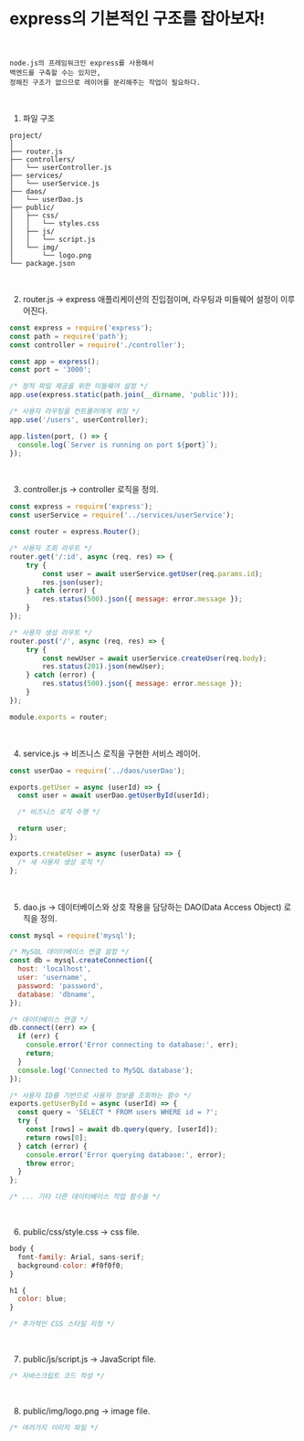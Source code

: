 # express의 기본적인 구조를 잡아보자!

<br />

```
node.js의 프레임워크인 express를 사용해서
백엔드를 구축할 수는 있지만,
정해진 구조가 없으므로 레이어를 분리해주는 작업이 필요하다.
```

<br />

1) 파일 구조
```
project/
│
├── router.js
├── controllers/
│   └── userController.js
├── services/
│   └── userService.js
├── daos/
│   └── userDao.js
├── public/
│   ├── css/
│   │   └── styles.css
│   ├── js/
│   │   └── script.js
│   └── img/
│       └── logo.png
└── package.json
```

<br />

2) router.js -> express 애플리케이션의 진입점이며, 라우팅과 미들웨어 설정이 이루어진다.
```javascript
const express = require('express');
const path = require('path');
const controller = require('./controller');

const app = express();
const port = '3000';

/* 정적 파일 제공을 위한 미들웨어 설정 */
app.use(express.static(path.join(__dirname, 'public')));

/* 사용자 라우팅을 컨트롤러에게 위임 */
app.use('/users', userController);

app.listen(port, () => {
  console.log(`Server is running on port ${port}`);
});
```

<br />

3) controller.js -> controller 로직을 정의.
```javascript
const express = require('express');
const userService = require('../services/userService');

const router = express.Router();

/* 사용자 조회 라우트 */
router.get('/:id', async (req, res) => {
    try {
        const user = await userService.getUser(req.params.id);
        res.json(user);
    } catch (error) {
        res.status(500).json({ message: error.message });
    }
});

/* 사용자 생성 라우트 */
router.post('/', async (req, res) => {
    try {
        const newUser = await userService.createUser(req.body);
        res.status(201).json(newUser);
    } catch (error) {
        res.status(500).json({ message: error.message });
    }
});

module.exports = router;
```

<br />

4) service.js -> 비즈니스 로직을 구현한 서비스 레이어.
```javascript
const userDao = require('../daos/userDao');

exports.getUser = async (userId) => {
  const user = await userDao.getUserById(userId);

  /* 비즈니스 로직 수행 */ 

  return user;
};

exports.createUser = async (userData) => {
  /* 새 사용자 생성 로직 */
};
```

<br />

5) dao.js -> 데이터베이스와 상호 작용을 담당하는 DAO(Data Access Object) 로직을 정의.
```javascript
const mysql = require('mysql');

/* MySQL 데이터베이스 연결 설정 */
const db = mysql.createConnection({
  host: 'localhost',
  user: 'username',
  password: 'password',
  database: 'dbname',
});

/* 데이터베이스 연결 */
db.connect((err) => {
  if (err) {
    console.error('Error connecting to database:', err);
    return;
  }
  console.log('Connected to MySQL database');
});

/* 사용자 ID를 기반으로 사용자 정보를 조회하는 함수 */
exports.getUserById = async (userId) => {
  const query = 'SELECT * FROM users WHERE id = ?';
  try {
    const [rows] = await db.query(query, [userId]);
    return rows[0];
  } catch (error) {
    console.error('Error querying database:', error);
    throw error;
  }
};

/* ... 기타 다른 데이터베이스 작업 함수들 */
```

<br />

6) public/css/style.css -> css file. 
```javascript
body {
  font-family: Arial, sans-serif;
  background-color: #f0f0f0;
}

h1 {
  color: blue;
}

/* 추가적인 CSS 스타일 지정 */
```

<br />

7) public/js/script.js -> JavaScript file.
```javascript
/* 자바스크립트 코드 작성 */
```

<br />

8) public/img/logo.png -> image file.
```javascript
/* 여러가지 이미지 파일 */
```
